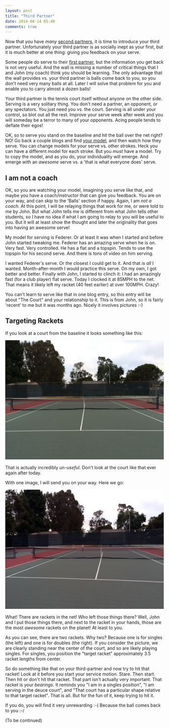 ```yaml
---
layout: post
title: "Third Partner"
date: 2014-08-14 05:40
comments: true
---
```


Now that you have _many_ [second partners](/blog/second-partner), it is time to introduce
your third partner.  Unfortunately your third partner is as socially inept as your first, but
it is much better at one thing: giving you feedback on your serve.

Some people do serve to their [first partner](/blog/first-partner), but the information you get
back is not very useful.  And the wall is missing a number of critical things that I and John (my coach)
think you should be learning.  The only advantage that the wall provides vs. your third partner is
balls come back to you, so you don't need very many balls at all.  Later I will solve
that problem for you and enable you to carry almost a dozen balls!

<!-- more -->

Your third partner is the tennis court itself without anyone on the other side.  Serving is a very solitary thing.
You don't need a partner, an opponent, or any spectators.  You just need you vs. the court.  Serving is all
under _your_ control, so blot out all the rest.  Improve your serve week after week and you will someday be a terror
to many of your opponents.  Acing people tends to deflate their egos!

OK, so to serve you stand on the baseline and hit the ball over the net right?  NO!  Go back a couple blogs and find [your model](/blog/model),
and then watch how they serve.  You can change models for your serve vs. other strokes.  Heck you can have a different model for each
stroke.  But you _must_ have a model.  Try to copy the model, and as you do, your individuality will emerge.  And emerge with
an _awesome_ serve vs. a 'that is what everyone does' serve.

## I am not a coach

OK, so you are watching your model, imagining you serve like that, and maybe you have a coach/instructor that can give you feedback.
You are on your way, and can skip to the 'Balls' section if happy.  Again, I am _not a coach_.  At this point, I will be relaying
things that work for me, or were told to me by John.  But what John tells me is different from what John tells other students,
so I have no idea if what I am going to relay to you will be useful to you.  But it will at least show the thought and later the
originality that goes into having an awesome serve!

My model for serving is Federer.  Or at least it was when I started and before John started tweaking me.  Federer has an
amazing serve when he is _on_.  Very fast.  Very controlled.  He has a flat and a topspin.  Tends to use the topspin for his
second serve.  And there is tons of video on him serving.

I wanted Federer's serve.  Or the closest I could get to it.  And that _is all_ I wanted.  Month-after-month I would practice this serve.
On my own, I got better and better.  Finally with John, I started to clinch it: I had an amazingly fast (for a club player) flat serve.
Today I clocked it at 85MPH to the net.  That means it likely left my racket (40 feet earlier) at over 100MPH.  Crazy!

You can't learn to serve like that in one blog entry, so this entry will be about "The Court" and your relationship to it.  This
is from John, so it is fairly 'recent' to me but it was months ago.  Nicely it involves pictures :-)

## Targeting Rackets

If you look at a court from the baseline it looks something like this:

<img src="/images/IMG_9219_h1224.jpg"/>

That is actually incredibly _un-useful_.  Don't look at the court like that ever again after today.

With one image, I will send you on your way.  Here we go:

<img src="/images/IMG_9222_h1224.jpg"/>

What!  There are rackets in the net!  Who left those things there?  Well, John and I put those things there, and next to
the racket in your hands, those are the most _awesome_ rackets on the planet!  At least to you.

As you can see, there are two rackets.  Why two?  Because one is for singles (the left) and one is for doubles (the right).
If you consider the picture, we are clearly standing near the center of the court, and so are likely playing singles.
For singles, you position the "target racket" approximately 3.5 racket lengths from center.

So do something like that on your third-partner and now try to hit that racket!  Look at it before you start your service motion.
Stare.  Then start.  Then hit or don't hit that racket.  That part isn't actually very important.  That racket
is your _bearings_.  It reminds you "I am in a singles position", "I am serving in the deuce court", and "That court has a
particular shape relative to that target racket".  That is all.  But for the fun of it, keep trying to hit it.

If you do, you will find it very unrewarding :-(  Because the ball comes back to you :-/

(To be continued)


